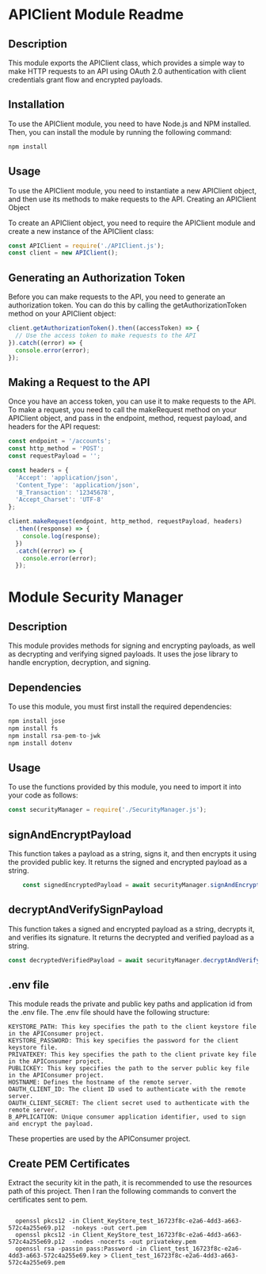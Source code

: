 # APIClient Module Readme

## Description
This module exports the APIClient class, which provides a simple way to make HTTP requests to an API using OAuth 2.0 authentication with client credentials grant flow and encrypted payloads.

## Installation

To use the APIClient module, you need to have Node.js and NPM installed. Then, you can install the module by running the following command:

```javascript
npm install
```
## Usage

To use the APIClient module, you need to instantiate a new APIClient object, and then use its methods to make requests to the API.
Creating an APIClient Object

To create an APIClient object, you need to require the APIClient module and create a new instance of the APIClient class:
```javascript
const APIClient = require('./APIClient.js');
const client = new APIClient();
```
## Generating an Authorization Token

Before you can make requests to the API, you need to generate an authorization token. You can do this by calling the getAuthorizationToken method on your APIClient object:

```javascript
client.getAuthorizationToken().then((accessToken) => {
  // Use the access token to make requests to the API
}).catch((error) => {
  console.error(error);
});
```
## Making a Request to the API

Once you have an access token, you can use it to make requests to the API. To make a request, you need to call the makeRequest method on your APIClient object, and pass in the endpoint, method, request payload, and headers for the API request:

```javascript
const endpoint = '/accounts';
const http_method = 'POST';
const requestPayload = '';

const headers = {
  'Accept': 'application/json',
  'Content_Type': 'application/json',
  'B_Transaction': '12345678',
  'Accept_Charset': 'UTF-8'
};

client.makeRequest(endpoint, http_method, requestPayload, headers)
  .then((response) => {
    console.log(response);
  })
  .catch((error) => {
    console.error(error);
  });

```
# Module Security Manager

## Description
This module provides methods for signing and encrypting payloads, as well as decrypting and verifying signed payloads. It uses the jose library to handle encryption, decryption, and signing.

## Dependencies
To use this module, you must first install the required dependencies:
```javascript
npm install jose
npm install fs
npm install rsa-pem-to-jwk
npm install dotenv

```
## Usage

To use the functions provided by this module, you need to import it into your code as follows:
```javascript
const securityManager = require('./SecurityManager.js');

```
## signAndEncryptPayload

This function takes a payload as a string, signs it, and then encrypts it using the provided public key. It returns the signed and encrypted payload as a string.

```javascript
    const signedEncryptedPayload = await securityManager.signAndEncryptPayload(payload);
```
## decryptAndVerifySignPayload

This function takes a signed and encrypted payload as a string, decrypts it, and verifies its signature. It returns the decrypted and verified payload as a string.

```javascript
const decryptedVerifiedPayload = await securityManager.decryptAndVerifySignPayload(signedEncryptedPayload);
```

## .env file

This module reads the private and public key paths and application id from the .env file. The .env file should have the following structure:

    KEYSTORE_PATH: This key specifies the path to the client keystore file in the APIConsumer project. 
    KEYSTORE_PASSWORD: This key specifies the password for the client keystore file. 
    PRIVATEKEY: This key specifies the path to the client private key file in the APIConsumer project. 
    PUBLICKEY: This key specifies the path to the server public key file in the APIConsumer project. 
    HOSTNAME: Defines the hostname of the remote server.
    OAUTH_CLIENT_ID: The client ID used to authenticate with the remote server.
    OAUTH_CLIENT_SECRET: The client secret used to authenticate with the remote server.
    B_APPLICATION: Unique consumer application identifier, used to sign and encrypt the payload.

These properties are used by the APIConsumer project.

## Create PEM Certificates

Extract the security kit in the path, it is recommended to use the resources path of this project. Then I ran the following commands to convert the certificates sent to pem.

```openssl

  openssl pkcs12 -in Client_KeyStore_test_16723f8c-e2a6-4dd3-a663-572c4a255e69.p12  -nokeys -out cert.pem
  openssl pkcs12 -in Client_KeyStore_test_16723f8c-e2a6-4dd3-a663-572c4a255e69.p12  -nodes -nocerts -out privatekey.pem
  openssl rsa -passin pass:Password -in Client_test_16723f8c-e2a6-4dd3-a663-572c4a255e69.key > Client_test_16723f8c-e2a6-4dd3-a663-572c4a255e69.pem
  ```